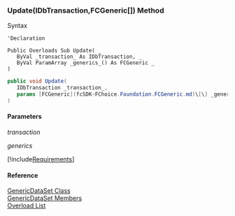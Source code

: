 ﻿### Update(IDbTransaction,FCGeneric\[\]) Method

Syntax

```vbnet
'Declaration

Public Overloads Sub Update( _
   ByVal _transaction_ As IDbTransaction, _
   ByVal ParamArray _generics_() As FCGeneric _
) 
```

```csharp
public void Update( 
   IDbTransaction _transaction_,
   params [FCGeneric](fcSDK~FChoice.Foundation.FCGeneric.md)\[\] _generics_
)
```

#### Parameters

_transaction_

_generics_

[!include[Requirements](../partials/requirements.md)]

#### Reference

[GenericDataSet Class](fcSDK~FChoice.Foundation.GenericDataSet.md)  
[GenericDataSet Members](fcSDK~FChoice.Foundation.GenericDataSet_members.md)  
[Overload List](fcSDK~FChoice.Foundation.GenericDataSet~Update.md)